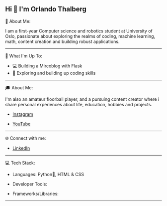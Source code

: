 Hi 👋 I'm Orlando Thalberg
---------------------------------------------------------------------------------------------------------------------------------------------------------------------------------------------------------
💫 About Me:

I am a first-year Computer science and robotics student at University of Oslo, passionate about exploring the realms of coding, machine learning, math, content creation and building robust applications.

---------------------------------------------------------------------------------------------------------------------------------------------------------------------------------------------------------
🚀 What I'm Up To:

* 💻 Building a Mircoblog with Flask
* 🤖 Exploring and building up coding skills
---------------------------------------------------------------------------------------------------------------------------------------------------------------------------------------------------------
🎓 About Me:

I'm also an amateur floorball player, and a pursuing content creator where i share personal experiences about life, education, hobbies and projects.

* [Instagram](https://www.instagram.com/orlando.thalberg/)

* [YouTube](https://www.youtube.com/@orlandot6)

---------------------------------------------------------------------------------------------------------------------------------------------------------------------------------------------------------

🌐 Connect with me:

* [LinkedIn](https://www.linkedin.com/in/orlando-thalberg-5a730125a/fff)

---------------------------------------------------------------------------------------------------------------------------------------------------------------------------------------------------------
💻 Tech Stack:

* Languages: Python🐍, HTML & CSS

* Developer Tools:

* Frameworks/Libraries:

---------------------------------------------------------------------------------------------------------------------------------------------------------------------------------------------------------

